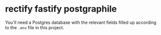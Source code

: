 # rectify fastify postgraphile

You'll need a Postgres database with the relevant fields filled up according to the `.env` file in this project.
